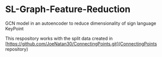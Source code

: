# SL-Graph-Feature-Reduction
GCN model in an autoencoder to reduce dimensionality of sign language KeyPoint

This respository works with the split data created in [https://github.com/JoeNatan30/ConnectingPoints.git](ConnectingPoints repository)